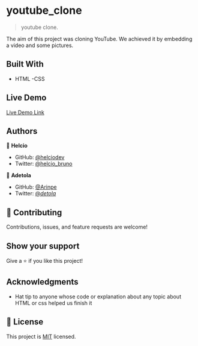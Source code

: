 # youtube_clone

> youtube clone.

The aim of this project was cloning YouTube.
We achieved it by embedding a video and some pictures.

## Built With

- HTML
-CSS


## Live Demo

[Live Demo Link](https://rawcdn.githack.com/helciodev/youtube_clone/6372f0c4f0b49db1cf978c0396e70878038f7185/index.html)

## Authors

👤 **Helcio**

- GitHub: [@helciodev](https://github.com/helciodev)
- Twitter: [@helcio_bruno](https://twitter.com/@helcio_bruno)

👤 **Adetola**

- GitHub: [@Arinpe](https://github.com/Arinpe)
- Twitter: [@_detola_](https://twitter.com/_detola_)

## 🤝 Contributing

Contributions, issues, and feature requests are welcome!


## Show your support

Give a ⭐️ if you like this project!

## Acknowledgments

- Hat tip to anyone whose code or explanation about any topic about HTML or css helped us finish it


## 📝 License

This project is [MIT](lic.url) licensed.
